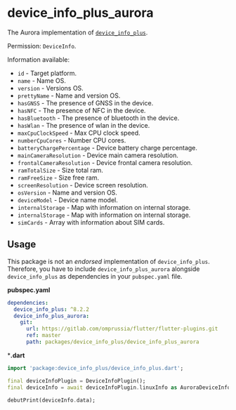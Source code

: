# device_info_plus_aurora

The Aurora implementation of [`device_info_plus`](https://pub.dev/packages/device_info_plus).

Permission: `DeviceInfo`.

Information available:

- `id` - Target platform.
- `name` - Name OS.
- `version` - Versions OS.
- `prettyName` - Name and version OS.
- `hasGNSS` - The presence of GNSS in the device.
- `hasNFC` - The presence of NFC in the device.
- `hasBluetooth` - The presence of bluetooth in the device.
- `hasWlan` - The presence of wlan in the device.
- `maxCpuClockSpeed` - Max CPU clock speed.
- `numberCpuCores` - Number CPU cores.
- `batteryChargePercentage` - Device battery charge percentage.
- `mainCameraResolution` - Device main camera resolution.
- `frontalCameraResolution` - Device frontal camera resolution.
- `ramTotalSize` - Size total ram.
- `ramFreeSize` - Size free ram.
- `screenResolution` - Device screen resolution.
- `osVersion` - Name and version OS.
- `deviceModel` - Device name model.
- `internalStorage` - Map with information on internal storage.
- `internalStorage` - Map with information on internal storage.
- `simCards` - Array with information about SIM cards.

## Usage

This package is not an _endorsed_ implementation of `device_info_plus`.
Therefore, you have to include `device_info_plus_aurora` alongside `device_info_plus` as dependencies in your `pubspec.yaml` file.

**pubspec.yaml**

```yaml
dependencies:
  device_info_plus: ^8.2.2
  device_info_plus_aurora:
    git:
      url: https://gitlab.com/omprussia/flutter/flutter-plugins.git
      ref: master
      path: packages/device_info_plus/device_info_plus_aurora
```

***.dart**

```dart
import 'package:device_info_plus/device_info_plus.dart';

final deviceInfoPlugin = DeviceInfoPlugin();
final deviceInfo = await deviceInfoPlugin.linuxInfo as AuroraDeviceInfo;

debutPrint(deviceInfo.data);
```

